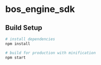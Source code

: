 # bos_engine_sdk

> 

## Build Setup

``` bash
# install dependencies
npm install

# build for production with minification
npm start
